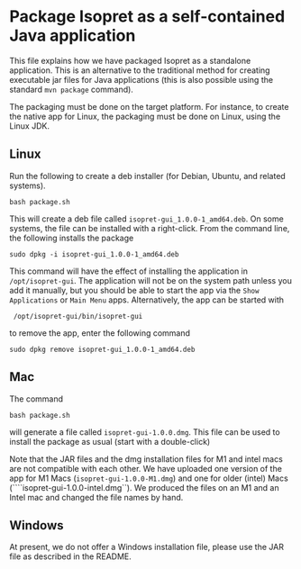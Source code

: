 # Package Isopret as a self-contained Java application

This file explains how we have packaged Isopret as a standalone application.
This is an alternative to the traditional method for creating executable jar files for
Java applications (this is also possible using the standard ``mvn package`` command).

The packaging must be done on the target platform. For instance, to create the native app for Linux,
the packaging must be done on Linux, using the Linux JDK.


## Linux

Run the following to create a deb installer (for Debian, Ubuntu, and related systems).

```aidl
bash package.sh
```

This will create a deb file called ``isopret-gui_1.0.0-1_amd64.deb``. On some
systems, the file can be installed with a right-click. From the command line,
the following installs the package

```aidl
sudo dpkg -i isopret-gui_1.0.0-1_amd64.deb
```

This command will have the effect of installing the application in ``/opt/isopret-gui``.
The application will not be on the system path unless you add it manually, but you should be able to start the app via
the ``Show Applications`` or ``Main Menu`` apps. Alternatively, the app can be started
with
```aidl
 /opt/isopret-gui/bin/isopret-gui 
```
to remove the app, enter the following command
```aidl
sudo dpkg remove isopret-gui_1.0.0-1_amd64.deb
```

## Mac

The command
```aidl
bash package.sh
```
will generate a file called ``isopret-gui-1.0.0.dmg``. This file can
be used to install the package as usual (start with a double-click)

Note that the JAR files and the dmg installation files for M1 and intel macs are not
compatible with each other. We have uploaded one version of the
app for M1 Macs (``isopret-gui-1.0.0-M1.dmg``) and one for older (intel)
Macs (````isopret-gui-1.0.0-intel.dmg``). We produced the files on an M1 and an Intel mac and
changed the file names by hand.

## Windows

At present, we do not offer a Windows installation file, please use the JAR file as described in the README.